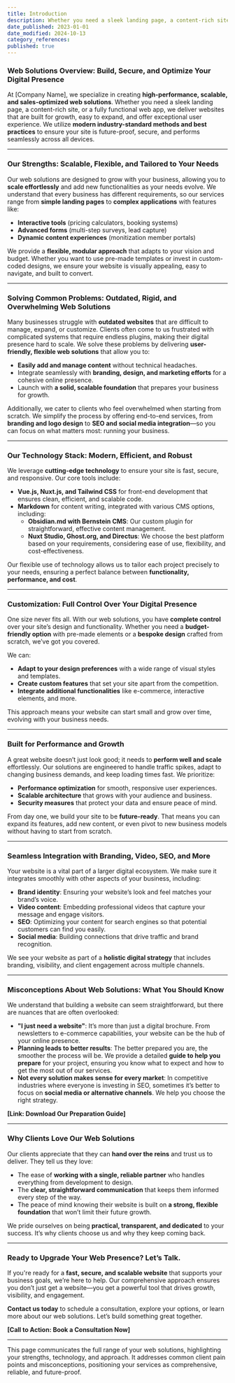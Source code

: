```yaml
---
title: Introduction
description: Whether you need a sleek landing page, a content-rich site, or a fully functional web app, we deliver websites that are built for growth, easy to expand, and offer exceptional user experience.
date_published: 2023-01-01
date_modified: 2024-10-13
category_references: 
published: true
---
```

### **Web Solutions Overview: Build, Secure, and Optimize Your Digital Presence**

At [Company Name], we specialize in creating **high-performance, scalable, and sales-optimized web solutions**. Whether you need a sleek landing page, a content-rich site, or a fully functional web app, we deliver websites that are built for growth, easy to expand, and offer exceptional user experience. We utilize **modern industry-standard methods and best practices** to ensure your site is future-proof, secure, and performs seamlessly across all devices.

---

### **Our Strengths: Scalable, Flexible, and Tailored to Your Needs**

Our web solutions are designed to grow with your business, allowing you to **scale effortlessly** and add new functionalities as your needs evolve. We understand that every business has different requirements, so our services range from **simple landing pages** to **complex applications** with features like:
- **Interactive tools** (pricing calculators, booking systems)
- **Advanced forms** (multi-step surveys, lead capture)
- **Dynamic content experiences** (monitization member portals)

We provide a **flexible, modular approach** that adapts to your vision and budget. Whether you want to use pre-made templates or invest in custom-coded designs, we ensure your website is visually appealing, easy to navigate, and built to convert.

---

### **Solving Common Problems: Outdated, Rigid, and Overwhelming Web Solutions**

Many businesses struggle with **outdated websites** that are difficult to manage, expand, or customize. Clients often come to us frustrated with complicated systems that require endless plugins, making their digital presence hard to scale. We solve these problems by delivering **user-friendly, flexible web solutions** that allow you to:
- **Easily add and manage content** without technical headaches.
- Integrate seamlessly with **branding, design, and marketing efforts** for a cohesive online presence.
- Launch with **a solid, scalable foundation** that prepares your business for growth.

Additionally, we cater to clients who feel overwhelmed when starting from scratch. We simplify the process by offering end-to-end services, from **branding and logo design** to **SEO and social media integration**—so you can focus on what matters most: running your business.

---

### **Our Technology Stack: Modern, Efficient, and Robust**

We leverage **cutting-edge technology** to ensure your site is fast, secure, and responsive. Our core tools include:
- **Vue.js, Nuxt.js, and Tailwind CSS** for front-end development that ensures clean, efficient, and scalable code.
- **Markdown** for content writing, integrated with various CMS options, including:
  - **Obsidian.md with Bernstein CMS**: Our custom plugin for straightforward, effective content management.
  - **Nuxt Studio, Ghost.org, and Directus**: We choose the best platform based on your requirements, considering ease of use, flexibility, and cost-effectiveness.

Our flexible use of technology allows us to tailor each project precisely to your needs, ensuring a perfect balance between **functionality, performance, and cost**.

---

### **Customization: Full Control Over Your Digital Presence**

One size never fits all. With our web solutions, you have **complete control** over your site’s design and functionality. Whether you need a **budget-friendly option** with pre-made elements or a **bespoke design** crafted from scratch, we’ve got you covered. 

We can:
- **Adapt to your design preferences** with a wide range of visual styles and templates.
- **Create custom features** that set your site apart from the competition.
- **Integrate additional functionalities** like e-commerce, interactive elements, and more.

This approach means your website can start small and grow over time, evolving with your business needs.

---

### **Built for Performance and Growth**

A great website doesn’t just look good; it needs to **perform well and scale** effortlessly. Our solutions are engineered to handle traffic spikes, adapt to changing business demands, and keep loading times fast. We prioritize:
- **Performance optimization** for smooth, responsive user experiences.
- **Scalable architecture** that grows with your audience and business.
- **Security measures** that protect your data and ensure peace of mind.

From day one, we build your site to be **future-ready**. That means you can expand its features, add new content, or even pivot to new business models without having to start from scratch.

---

### **Seamless Integration with Branding, Video, SEO, and More**

Your website is a vital part of a larger digital ecosystem. We make sure it integrates smoothly with other aspects of your business, including:
- **Brand identity**: Ensuring your website’s look and feel matches your brand’s voice.
- **Video content**: Embedding professional videos that capture your message and engage visitors.
- **SEO**: Optimizing your content for search engines so that potential customers can find you easily.
- **Social media**: Building connections that drive traffic and brand recognition.

We see your website as part of a **holistic digital strategy** that includes branding, visibility, and client engagement across multiple channels. 

---

### **Misconceptions About Web Solutions: What You Should Know**

We understand that building a website can seem straightforward, but there are nuances that are often overlooked:
- **"I just need a website"**: It’s more than just a digital brochure. From newsletters to e-commerce capabilities, your website can be the hub of your online presence.
- **Planning leads to better results**: The better prepared you are, the smoother the process will be. We provide a detailed **guide to help you prepare** for your project, ensuring you know what to expect and how to get the most out of our services.
- **Not every solution makes sense for every market**: In competitive industries where everyone is investing in SEO, sometimes it’s better to focus on **social media or alternative channels**. We help you choose the right strategy.

**[Link: Download Our Preparation Guide]**

---

### **Why Clients Love Our Web Solutions**

Our clients appreciate that they can **hand over the reins** and trust us to deliver. They tell us they love:
- The ease of **working with a single, reliable partner** who handles everything from development to design.
- The **clear, straightforward communication** that keeps them informed every step of the way.
- The peace of mind knowing their website is built on **a strong, flexible foundation** that won’t limit their future growth.

We pride ourselves on being **practical, transparent, and dedicated** to your success. It’s why clients choose us and why they keep coming back.

---

### **Ready to Upgrade Your Web Presence? Let’s Talk.**

If you're ready for a **fast, secure, and scalable website** that supports your business goals, we’re here to help. Our comprehensive approach ensures you don’t just get a website—you get a powerful tool that drives growth, visibility, and engagement.

**Contact us today** to schedule a consultation, explore your options, or learn more about our web solutions. Let’s build something great together.

**[Call to Action: Book a Consultation Now]** 

---

This page communicates the full range of your web solutions, highlighting your strengths, technology, and approach. It addresses common client pain points and misconceptions, positioning your services as comprehensive, reliable, and future-proof.